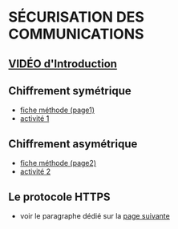 # SÉCURISATION DES COMMUNICATIONS 

## [VIDÉO d'Introduction](https://youtu.be/V9bTy0gbXIQ?list=PLOapGKeH_KhFBC39ltMDhkEx1aI3hlwSK&t=111)

## Chiffrement symétrique
* [fiche méthode (page1)](https://github.com/thfruchart/tnsi/blob/main/24/Fiche%20m%C3%A9thode%20chiffrement.pdf)
* [activité 1](https://github.com/thfruchart/tnsi/blob/main/24/Activit%C3%A9-Chiffrement-SYMETRIQUE.pdf)


## Chiffrement asymétrique
* [fiche méthode (page2)](https://github.com/thfruchart/tnsi/blob/main/24/S%C3%A9curisation/Fiche%20m%C3%A9thode%20chiffrement.pdf)
* [activité 2](https://github.com/thfruchart/tnsi/blob/main/24/Activit%C3%A9-Chiffrement-ASYMETRIQUE.pdf)

## Le protocole HTTPS
* voir le paragraphe dédié sur la [page suivante](https://pixees.fr/informatiquelycee/n_site/nsi_term_archi_secu.html)
